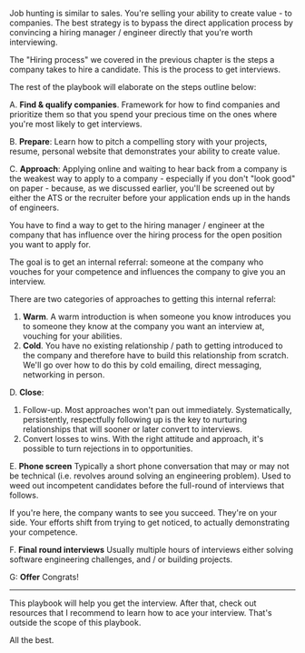 Job hunting is similar to sales. You're selling your ability to create value - to companies. The best strategy is to bypass the direct application process by convincing a hiring manager / engineer directly that you're worth interviewing.

The "Hiring process" we covered in the previous chapter is the steps a company takes to hire a candidate. This is the process to get interviews.

The rest of the playbook will elaborate on the steps outline below:

A. **Find & qualify companies**.
Framework for how to find companies and prioritize them so that you spend your precious time on the ones where you're most likely to get interviews.

B. **Prepare**: 
Learn how to pitch a compelling story with your projects, resume, personal website that demonstrates your ability to create value.

C. **Approach**:
Applying online and waiting to hear back from a company is the weakest way to apply to a company - especially if you don't "look good" on paper - because, as we discussed earlier, you'll be screened out by either the ATS or the recruiter before your application ends up in the hands of engineers.

You have to find a way to get to the hiring manager / engineer at the company that has influence over the hiring process for the open position you want to apply for.

The goal is to get an internal referral: someone at the company who vouches for your competence and influences the company to give you an interview.

There are two categories of approaches to getting this internal referral: 
1. **Warm**. A warm introduction is when someone you know introduces you to someone they know at the company you want an interview at, vouching for your abilities.
2. **Cold**. You have no existing relationship / path to getting introduced to the company and therefore have to build this relationship from scratch. We'll go over how to do this by cold emailing, direct messaging, networking in person.

D. **Close**: 
1. Follow-up. Most approaches won't pan out immediately. Systematically, persistently, respectfully following up is the key to nurturing relationships that will sooner or later convert to interviews.
2. Convert losses to wins. With the right attitude and approach, it's possible to turn rejections in to opportunities.

E. **Phone screen**
Typically a short phone conversation that may or may not be technical (i.e. revolves around solving an engineering problem). Used to weed out incompetent candidates before the full-round of interviews that follows.

If you're here, the company wants to see you succeed. They're on your side. Your efforts shift from trying to get noticed, to actually demonstrating your competence.

F. **Final round interviews**
Usually multiple hours of interviews either solving software engineering challenges, and / or building projects.

G: **Offer**
Congrats!

----

This playbook will help you get the interview. After that, check out resources that I recommend to learn how to ace your interview. That's outside the scope of this playbook.

All the best.